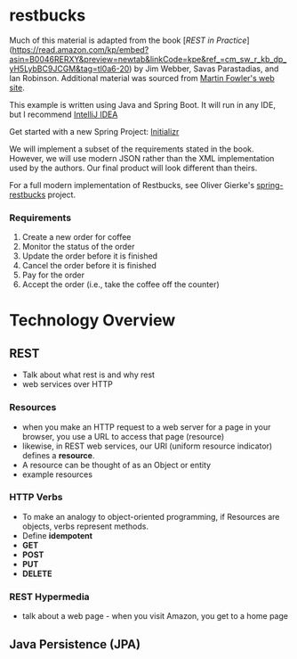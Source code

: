 # restbucks

Much of this material is adapted from the book 
[_REST in Practice_]
(https://read.amazon.com/kp/embed?asin=B0046RERXY&preview=newtab&linkCode=kpe&ref_=cm_sw_r_kb_dp_yH5LybBC9JCGM&tag=tl0a6-20)
by Jim Webber, Savas Parastadias, and Ian Robinson.  Additional material was sourced from [Martin Fowler's web site](https://martinfowler.com).

This example is written using Java and Spring Boot.  It will run in any IDE, but I recommend [IntelliJ IDEA](https://www.jetbrains.com/idea/download/)

Get started with a new Spring Project: [Initializr](http://start.spring.io/)

We will implement a subset of the requirements stated in the book.  However, we will use modern JSON rather than the 
XML implementation used by the authors.  Our final product will look different than theirs.

For a full modern implementation of Restbucks, see Oliver Gierke's [spring-restbucks](https://github.com/olivergierke/spring-restbucks)
project. 

### Requirements
1.  Create a new order for coffee
1.  Monitor the status of the order
1.  Update the order before it is finished
1.  Cancel the order before it is finished
1.  Pay for the order
1.  Accept the order (i.e., take the coffee off the counter)

# Technology Overview

## REST
- Talk about what rest is and why rest
- web services over HTTP

### Resources
- when you make an HTTP request to a web server for a page in your browser, you use a URL to access that page (resource)
- likewise, in REST web services, our URI (uniform resource indicator) defines a **resource**.
- A resource can be thought of as an Object or entity
- example resources 

### HTTP Verbs
 - To make an analogy to object-oriented programming, if Resources are objects, verbs represent methods.
 - Define **idempotent**
 - **GET**
 - **POST**
 - **PUT**
 - **DELETE**
 
  ### REST Hypermedia
- talk about a web page - when you visit Amazon, you get to a home page

## Java Persistence (JPA)